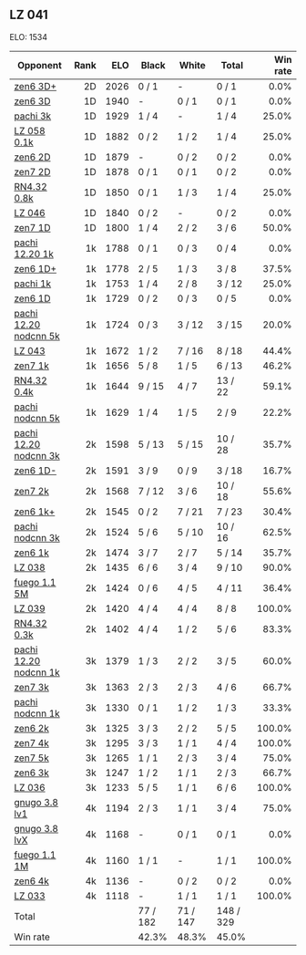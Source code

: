 ## LZ 041 ##

ELO: 1534

Opponent | Rank | ELO | Black | White | Total | Win rate
---------|-----:|----:|-------|-------|-------|-------:
[zen6 3D+](zen6%203D+.md) | 2D | 2026 | 0 / 1 | - | 0 / 1 | 0.0%
[zen6 3D](zen6%203D.md) | 1D | 1940 | - | 0 / 1 | 0 / 1 | 0.0%
[pachi 3k](pachi%203k.md) | 1D | 1929 | 1 / 4 | - | 1 / 4 | 25.0%
[LZ 058 0.1k](LZ%20058%200.1k.md) | 1D | 1882 | 0 / 2 | 1 / 2 | 1 / 4 | 25.0%
[zen6 2D](zen6%202D.md) | 1D | 1879 | - | 0 / 2 | 0 / 2 | 0.0%
[zen7 2D](zen7%202D.md) | 1D | 1878 | 0 / 1 | 0 / 1 | 0 / 2 | 0.0%
[RN4.32 0.8k](RN4.32%200.8k.md) | 1D | 1850 | 0 / 1 | 1 / 3 | 1 / 4 | 25.0%
[LZ 046](LZ%20046.md) | 1D | 1840 | 0 / 2 | - | 0 / 2 | 0.0%
[zen7 1D](zen7%201D.md) | 1D | 1800 | 1 / 4 | 2 / 2 | 3 / 6 | 50.0%
[pachi 12.20 1k](pachi%2012.20%201k.md) | 1k | 1788 | 0 / 1 | 0 / 3 | 0 / 4 | 0.0%
[zen6 1D+](zen6%201D+.md) | 1k | 1778 | 2 / 5 | 1 / 3 | 3 / 8 | 37.5%
[pachi 1k](pachi%201k.md) | 1k | 1753 | 1 / 4 | 2 / 8 | 3 / 12 | 25.0%
[zen6 1D](zen6%201D.md) | 1k | 1729 | 0 / 2 | 0 / 3 | 0 / 5 | 0.0%
[pachi 12.20 nodcnn 5k](pachi%2012.20%20nodcnn%205k.md) | 1k | 1724 | 0 / 3 | 3 / 12 | 3 / 15 | 20.0%
[LZ 043](LZ%20043.md) | 1k | 1672 | 1 / 2 | 7 / 16 | 8 / 18 | 44.4%
[zen7 1k](zen7%201k.md) | 1k | 1656 | 5 / 8 | 1 / 5 | 6 / 13 | 46.2%
[RN4.32 0.4k](RN4.32%200.4k.md) | 1k | 1644 | 9 / 15 | 4 / 7 | 13 / 22 | 59.1%
[pachi nodcnn 5k](pachi%20nodcnn%205k.md) | 1k | 1629 | 1 / 4 | 1 / 5 | 2 / 9 | 22.2%
[pachi 12.20 nodcnn 3k](pachi%2012.20%20nodcnn%203k.md) | 2k | 1598 | 5 / 13 | 5 / 15 | 10 / 28 | 35.7%
[zen6 1D-](zen6%201D-.md) | 2k | 1591 | 3 / 9 | 0 / 9 | 3 / 18 | 16.7%
[zen7 2k](zen7%202k.md) | 2k | 1568 | 7 / 12 | 3 / 6 | 10 / 18 | 55.6%
[zen6 1k+](zen6%201k+.md) | 2k | 1545 | 0 / 2 | 7 / 21 | 7 / 23 | 30.4%
[pachi nodcnn 3k](pachi%20nodcnn%203k.md) | 2k | 1524 | 5 / 6 | 5 / 10 | 10 / 16 | 62.5%
[zen6 1k](zen6%201k.md) | 2k | 1474 | 3 / 7 | 2 / 7 | 5 / 14 | 35.7%
[LZ 038](LZ%20038.md) | 2k | 1435 | 6 / 6 | 3 / 4 | 9 / 10 | 90.0%
[fuego 1.1 5M](fuego%201.1%205M.md) | 2k | 1424 | 0 / 6 | 4 / 5 | 4 / 11 | 36.4%
[LZ 039](LZ%20039.md) | 2k | 1420 | 4 / 4 | 4 / 4 | 8 / 8 | 100.0%
[RN4.32 0.3k](RN4.32%200.3k.md) | 2k | 1402 | 4 / 4 | 1 / 2 | 5 / 6 | 83.3%
[pachi 12.20 nodcnn 1k](pachi%2012.20%20nodcnn%201k.md) | 3k | 1379 | 1 / 3 | 2 / 2 | 3 / 5 | 60.0%
[zen7 3k](zen7%203k.md) | 3k | 1363 | 2 / 3 | 2 / 3 | 4 / 6 | 66.7%
[pachi nodcnn 1k](pachi%20nodcnn%201k.md) | 3k | 1330 | 0 / 1 | 1 / 2 | 1 / 3 | 33.3%
[zen6 2k](zen6%202k.md) | 3k | 1325 | 3 / 3 | 2 / 2 | 5 / 5 | 100.0%
[zen7 4k](zen7%204k.md) | 3k | 1295 | 3 / 3 | 1 / 1 | 4 / 4 | 100.0%
[zen7 5k](zen7%205k.md) | 3k | 1265 | 1 / 1 | 2 / 3 | 3 / 4 | 75.0%
[zen6 3k](zen6%203k.md) | 3k | 1247 | 1 / 2 | 1 / 1 | 2 / 3 | 66.7%
[LZ 036](LZ%20036.md) | 3k | 1233 | 5 / 5 | 1 / 1 | 6 / 6 | 100.0%
[gnugo 3.8 lv1](gnugo%203.8%20lv1.md) | 4k | 1194 | 2 / 3 | 1 / 1 | 3 / 4 | 75.0%
[gnugo 3.8 lvX](gnugo%203.8%20lvX.md) | 4k | 1168 | - | 0 / 1 | 0 / 1 | 0.0%
[fuego 1.1 1M](fuego%201.1%201M.md) | 4k | 1160 | 1 / 1 | - | 1 / 1 | 100.0%
[zen6 4k](zen6%204k.md) | 4k | 1136 | - | 0 / 2 | 0 / 2 | 0.0%
[LZ 033](LZ%20033.md) | 4k | 1118 | - | 1 / 1 | 1 / 1 | 100.0%
Total | | | 77 / 182 | 71 / 147 | 148 / 329 | 
Win rate| | | 42.3% | 48.3% | 45.0% | 
